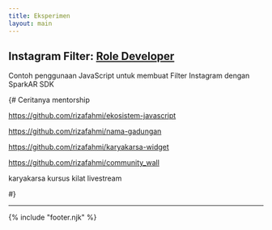 ```yaml
---
title: Eksperimen
layout: main
---
```


<h2>Instagram Filter: <a href="https://instagram.com/rizafahmi" target="_blank" class="color-red">Role Developer</a></h2>
Contoh penggunaan JavaScript untuk membuat Filter Instagram dengan SparkAR SDK

{#
Ceritanya mentorship

https://github.com/rizafahmi/ekosistem-javascript

https://github.com/rizafahmi/nama-gadungan

https://github.com/rizafahmi/karyakarsa-widget

https://github.com/rizafahmi/community_wall

karyakarsa kursus kilat livestream

#}

---

{% include "footer.njk" %}

